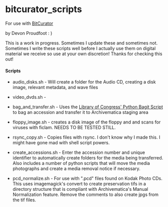 # bitcurator_scripts

For use with [BitCurator](http://bitcurator.net/)

by Devon Proudfoot : )

This is a work in progress.  Sometimes I update these and sometimes not. Sometimes I write these scripts well before I actually use them on digital material we receive so use at your own discretion!  Thanks for checking this out!

#### Scripts
- audio_disks.sh - Will create a folder for the Audio CD, creating a disk image, relevant metadata, and wave files

- video_dvds.sh -

- bag_and_transfer.sh - Uses the [Library of Congress' Python Bagit Script](https://github.com/LibraryOfCongress/bagit-python) to bag an accession and transfer it to Archivematica staging area

- floppy_image.sh - creates a disk image of the floppy and and scans for viruses with ficlam.  NEEDS TO BE TESTED STILL.

- rsync_copy.sh - Copies files with rsync.  I don't know why I made this.  I might have gone mad with shell script powers.

- create_accessions.sh - Enter the accession number and unique identifier to automatically create folders for the media being transferred.  Also includes a number of python scripts that will move the media photographs and create a media removal notice if necessary.

- pcd_normalize.sh - For use with ".pcd" files found on Kodak Photo CDs. This uses imagemagick's convert to create preservation tifs in a directory structure that is compliant with Archivematica's Manual Normalization feature.  Remove the comments to also create jpgs from the tif files.

